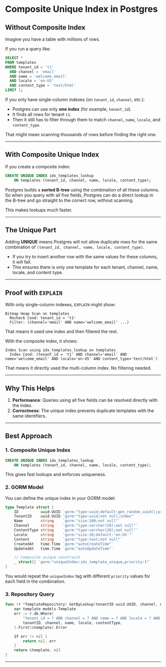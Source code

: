 # Composite Unique Index in Postgres 

## Without Composite Index

Imagine you have a table with millions of rows.

If you run a query like:

```sql
SELECT *
FROM templates
WHERE tenant_id = 't1'
  AND channel = 'email'
  AND name = 'welcome_email'
  AND locale = 'en-US'
  AND content_type = 'text/html'
LIMIT 1;
```

If you only have single-column indexes (on `tenant_id`, `channel`, etc.):

* Postgres can use only **one index** (for example, `tenant_id`).
* It finds all rows for tenant `t1`.
* Then it still has to filter through them to match `channel`, `name`, `locale`, and `content_type`.

That might mean scanning thousands of rows before finding the right one.

---

## With Composite Unique Index

If you create a composite index:

```sql
CREATE UNIQUE INDEX idx_templates_lookup
    ON templates (tenant_id, channel, name, locale, content_type);
```

Postgres builds a **sorted B-tree** using the combination of all these columns.
So when you query with all five fields, Postgres can do a direct lookup in the B-tree and go straight to the correct row, without scanning.

This makes lookups much faster.

---

## The Unique Part

Adding **UNIQUE** means Postgres will not allow duplicate rows for the same combination of `(tenant_id, channel, name, locale, content_type)`.

* If you try to insert another row with the same values for these columns, it will fail.
* This ensures there is only one template for each tenant, channel, name, locale, and content type.

---

## Proof with `EXPLAIN`

With only single-column indexes, `EXPLAIN` might show:

```
Bitmap Heap Scan on templates
  Recheck Cond: tenant_id = 't1'
  Filter: (channel='email' AND name='welcome_email' ...)
```

That means it used one index and then filtered the rest.

With the composite index, it shows:

```
Index Scan using idx_templates_lookup on templates
  Index Cond: (tenant_id = 't1' AND channel='email' AND name='welcome_email' AND locale='en-US' AND content_type='text/html')
```

That means it directly used the multi-column index. No filtering needed.

---

## Why This Helps

1. **Performance**: Queries using all five fields can be resolved directly with the index.
2. **Correctness**: The unique index prevents duplicate templates with the same identifiers.

---

## Best Approach

### 1. Composite Unique Index

```sql
CREATE UNIQUE INDEX idx_templates_lookup
    ON templates (tenant_id, channel, name, locale, content_type);
```

This gives fast lookups and enforces uniqueness.

### 2. GORM Model

You can define the unique index in your GORM model:

```go
type Template struct {
	ID          uuid.UUID `gorm:"type:uuid;default:gen_random_uuid();primaryKey"`
	TenantID    uuid.UUID `gorm:"type:uuid;not null;index"`
	Name        string    `gorm:"size:100;not null"`
	Channel     string    `gorm:"type:varchar(20);not null"`
	ContentType string    `gorm:"type:varchar(20);not null"`
	Locale      string    `gorm:"size:10;default:'en-US'"`
	Content     string    `gorm:"type:text;not null"`
	CreatedAt   time.Time `gorm:"autoCreateTime"`
	UpdatedAt   time.Time `gorm:"autoUpdateTime"`

	// Composite unique constraint
	_ struct{} `gorm:"uniqueIndex:idx_template_unique,priority:1"`
}
```

You would repeat the `uniqueIndex` tag with different `priority` values for each field in the combination.

### 3. Repository Query

```go
func (r *TemplateRepository) GetByLookup(tenantID uuid.UUID, channel, name, locale, contentType string) (*models.Template, error) {
	var template models.Template
	err := r.db.Where(
		"tenant_id = ? AND channel = ? AND name = ? AND locale = ? AND content_type = ?",
		tenantID, channel, name, locale, contentType,
	).First(&template).Error

	if err != nil {
		return nil, err
	}
	return &template, nil
}
```

---

